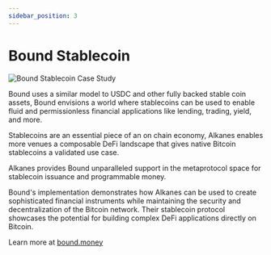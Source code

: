 ```yaml
---
sidebar_position: 3
---
```


# Bound Stablecoin

<div style={{ marginTop: '40px', marginBottom: '2rem' }}>
  <img 
    src="/img/bound.png"
    alt="Bound Stablecoin Case Study"
    style={{
      width: '100%',
      height: '300px',
      objectFit: 'cover',
      borderRadius: '8px'
    }}
  />
</div>

Bound uses a similar model to USDC and other fully backed stable coin assets, Bound envisions a world where stablecoins can be used to enable fluid and permissionless financial applications like lending, trading, yield, and more.

Stablecoins are an essential piece of an on chain economy, Alkanes enables more venues a composable DeFi landscape that gives native Bitcoin stablecoins a validated use case.

Alkanes provides Bound unparalleled support in the metaprotocol space for stablecoin issuance and programmable money.

Bound's implementation demonstrates how Alkanes can be used to create sophisticated financial instruments while maintaining the security and decentralization of the Bitcoin network. Their stablecoin protocol showcases the potential for building complex DeFi applications directly on Bitcoin.

Learn more at [bound.money](https://bound.money/)
